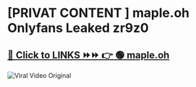 
 # [PRIVAT CONTENT ] maple.oh Onlyfans Leaked zr9z0

## <h2><a href="https://clipsfans.com/maple.oh&ref=git">🔗 Click to LINKS ⏩⏩ 👉 🟢 maple.oh </a></h2>

<a href="https://clipsfans.com/maple.oh&ref=git" rel="nofollow" data-target="animated-image.originalLink"><img src="https://i.ibb.co.com/xMMVF88/686577567.gif" alt="Viral Video Original" style="max-width: 100%; display: inline-block;" data-target="animated-image.originalImage"></a>


